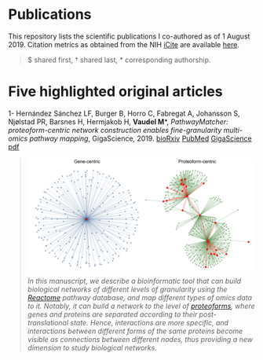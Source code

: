 # Publications

This repository lists the scientific publications I co-authored as of 1 August 2019. Citation metrics as obtained from the NIH [iCite](icite.od.nih.gov) are available [here](docs/icite/icite_report_01.08.2019.xlsx).

> $ shared first, † shared last, * corresponding authorship. 


# Five highlighted original articles

1- Hernández Sánchez LF, Burger B, Horro C, Fabregat A, Johansson S, Njølstad PR, Barsnes H, Hermjakob H, **Vaudel M***, _PathwayMatcher: proteoform-centric network construction enables fine-granularity multi-omics pathway mapping_, GigaScience, 2019. [bioRxiv](https://doi.org/10.1101/375097) [PubMed](https://www.ncbi.nlm.nih.gov/pubmed/31363752) [GigaScience](https://doi.org/10.1093/gigascience/giz088) [pdf](docs/pdf/giz088.pdf)

> ![PathwayMatcher](docs/figures/PathwayMatcher.png)
> _In this manuscript, we describe a bioinformatic tool that can build biological networks of different levels of granularity using the [Reactome](reactome.org) pathway database, and map different types of omics data to it. Notably, it can build a network to the level of [proteoforms](https://www.nature.com/articles/nmeth.2369), where genes and proteins are separated according to their post-translational state. Hence, interactions are more specific, and interactions between different forms of the same proteins become visible as connections between different nodes, thus providing a new dimension to study biological networks._
